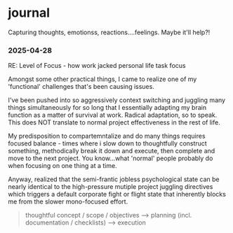 # journal
Capturing thoughts, emotionss, reactions....feelings. Maybe it'll help?!


### 2025-04-28

RE: Level of Focus - how work jacked personal life task focus

Amongst some other practical things, I came to realize one of my 'functional' challenges that's been causing issues. 

I've been pushed into so aggressively context switching and juggling many things simultaneously for so long that I essentially adapting my brain function as a matter of survival at work. Radical adaptation, so to speak.  This does NOT translate to normal project effectiveness in the rest of life.  

My predisposition to compartemntalize and do many things requires focused balance - times where i slow down to thoughtfully construct something, methodically break it down and execute, then complete and move to the next project. You know...what 'normal' people probably do when focusing on one thing at a time. 

Anyway, realized that the semi-frantic jobless psychological state can be nearly identical to the high-pressure mutiple project juggling directives which triggers a default corporate fight or flight state that inherently blocks me from the slower mono-focused effort.

> thoughtful concept / scope / objectives --> planning (incl. documentation / checklists) --> execution

